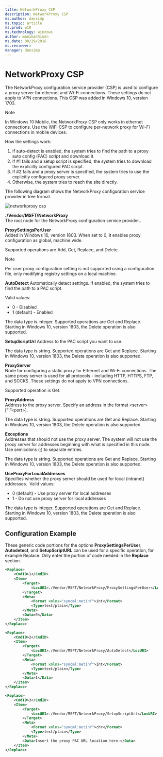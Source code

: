 ```yaml
---
title: NetworkProxy CSP
description: NetworkProxy CSP
ms.author: dansimp
ms.topic: article
ms.prod: w10
ms.technology: windows
author: manikadhiman
ms.date: 08/29/2018
ms.reviewer: 
manager: dansimp
---
```


# NetworkProxy CSP

The NetworkProxy configuration service provider (CSP) is used to configure a proxy server for ethernet and Wi-Fi connections. These settings do not apply to VPN connections. This CSP was added in Windows 10, version 1703.

> [!NOTE]
> In Windows 10 Mobile, the NetworkProxy CSP only works in ethernet connections. Use the WiFi CSP to configure per-network proxy for Wi-Fi connections in mobile devices.  

How the settings work:  

<ol>
<li>If auto-detect is enabled, the system tries to find the path to a proxy auto config (PAC) script and download it.</li>
<li>If #1 fails and a setup script is specified, the system tries to download the explicitly configured PAC script.</li>
<li>If #2 fails and a proxy server is specified, the system tries to use the explicitly configured proxy server.</li>
<li>Otherwise, the system tries to reach the site directly.</li>
</ol>


The following diagram shows the NetworkProxy configuration service provider in tree format.

![networkproxy csp](images/provisioning-csp-networkproxy.png)

<a href="" id="networkproxy"></a>**./Vendor/MSFT/NetworkProxy**  
The root node for the NetworkProxy configuration service provider..

<a href="" id="proxysettingsperuser"></a>**ProxySettingsPerUser**  
Added in Windows 10, version 1803. When set to 0, it enables proxy configuration as global, machine wide.

Supported operations are Add, Get, Replace, and Delete.

> [!Note]
> Per user proxy configuration setting is not supported using a configuration file, only modifying registry settings on a local machine.

<a href="" id="autodetect"></a>**AutoDetect**
Automatically detect settings. If enabled, the system tries to find the path to a PAC script.

Valid values:
<ul>
<li>0 - Disabled</li>
<li>1 (default) - Enabled</li>
</ul>

The data type is integer. Supported operations are Get and Replace. Starting in Windows 10, version 1803, the Delete operation is also supported.

<a href="" id="setupscripturl"></a>**SetupScriptUrl**
Address to the PAC script you want to use.

The data type is string. Supported operations are Get and Replace. Starting in Windows 10, version 1803, the Delete operation is also supported.

<a href="" id="proxyserver"></a>**ProxyServer**  
Node for configuring a static proxy for Ethernet and Wi-Fi connections. The same proxy server is used for all protocols - including HTTP, HTTPS, FTP, and SOCKS. These settings do not apply to VPN connections.

Supported operation is Get.

<a href="" id="proxyaddress"></a>**ProxyAddress**  
Address to the proxy server. Specify an address in the format &lt;server&gt;[“:”&lt;port&gt;]. 

The data type is string. Supported operations are Get and Replace. Starting in Windows 10, version 1803, the Delete operation is also supported.

<a href="" id="exceptions"></a>**Exceptions**  
Addresses that should not use the proxy server. The system will not use the proxy server for addresses beginning with what is specified in this node. Use semicolons (;) to separate entries. 

The data type is string. Supported operations are Get and Replace. Starting in Windows 10, version 1803, the Delete operation is also supported.

<a href="" id="useproxyforlocaladdresses"></a>**UseProxyForLocalAddresses**  
Specifies whether the proxy server should be used for local (intranet) addresses. 
Valid values:
<ul>
<li>0 (default) - Use proxy server for local addresses</li>
<li>1 - Do not use proxy server for local addresses</li>
</ul>

The data type is integer. Supported operations are Get and Replace. Starting in Windows 10, version 1803, the Delete operation is also supported.

## Configuration Example

These generic code portions for the options **ProxySettingsPerUser**, **Autodetect**, and **SetupScriptURL** can be used for a specific operation, for example Replace.  Only enter the portion of code needed in the **Replace** section.
```xml
<Replace>
    <CmdID>1</CmdID>
    <Item>
        <Target>
            <LocURI>./Vendor/MSFT/NetworkProxy/ProxySettingsPerUser</LocURI>
        </Target>
        <Meta>
            <Format xmlns="syncml:metinf">int</Format>
            <Type>text/plain</Type>
        </Meta>
        <Data>0</Data>
    </Item>
</Replace>
```

```xml
<Replace>
    <CmdID>2</CmdID>
    <Item>
        <Target>
            <LocURI>./Vendor/MSFT/NetworkProxy/AutoDetect</LocURI>
        </Target>
        <Meta>
            <Format xmlns="syncml:metinf">int</Format>
            <Type>text/plain</Type>
        </Meta>
        <Data>1</Data>
    </Item>
</Replace> 
```

```xml
<Replace>
    <CmdID>3</CmdID>
    <Item>
        <Target>
            <LocURI>./Vendor/MSFT/NetworkProxy/SetupScriptUrl</LocURI>
        </Target>
        <Meta>
            <Format xmlns="syncml:metinf">chr</Format>
            <Type>text/plain</Type>
        </Meta>
        <Data>Insert the proxy PAC URL location here:</Data>
    </Item>
</Replace>
```
